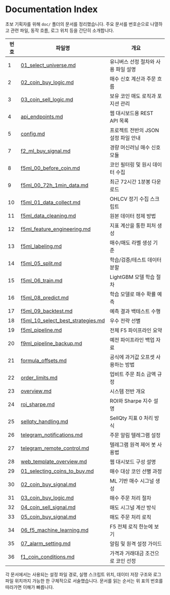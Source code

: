 # Documentation Index

초보 기획자를 위해 `doc/` 폴더의 문서를 정리했습니다. 주요 문서를 번호순으로 나열하고 관련 파일, 동작 흐름, 로그 위치 등을 간단히 소개합니다.

| 번호 | 파일명 | 개요 |
| --- | --- | --- |
| 1 | [01_select_universe.md](01_select_universe.md) | 유니버스 선정 절차와 사용 파일 설명 |
| 2 | [02_coin_buy_logic.md](02_coin_buy_logic.md) | 매수 신호 계산과 주문 흐름 |
| 3 | [03_coin_sell_logic.md](03_coin_sell_logic.md) | 보유 코인 매도 로직과 포지션 관리 |
| 4 | [api_endpoints.md](api_endpoints.md) | 웹 대시보드용 REST API 목록 |
| 5 | [config.md](config.md) | 프로젝트 전반의 JSON 설정 파일 안내 |
| 7 | [f2_ml_buy_signal.md](f2_ml_buy_signal.md) | 경량 머신러닝 매수 신호 모듈 |
| 8 | [f5ml_00_before_coin.md](f5ml_00_before_coin.md) | 코인 필터링 및 원시 데이터 수집 |
| 9 | [f5ml_00_72h_1min_data.md](f5ml_00_72h_1min_data.md) | 최근 72시간 1분봉 다운로드 |
| 10 | [f5ml_01_data_collect.md](f5ml_01_data_collect.md) | OHLCV 정기 수집 스크립트 |
| 11 | [f5ml_data_cleaning.md](f5ml_data_cleaning.md) | 원본 데이터 정제 방법 |
| 12 | [f5ml_feature_engineering.md](f5ml_feature_engineering.md) | 지표 계산을 통한 피처 생성 |
| 13 | [f5ml_labeling.md](f5ml_labeling.md) | 매수/매도 라벨 생성 기준 |
| 14 | [f5ml_05_split.md](f5ml_05_split.md) | 학습/검증/테스트 데이터 분할 |
| 15 | [f5ml_06_train.md](f5ml_06_train.md) | LightGBM 모델 학습 절차 |
| 16 | [f5ml_08_predict.md](f5ml_08_predict.md) | 학습 모델로 매수 확률 예측 |
| 17 | [f5ml_09_backtest.md](f5ml_09_backtest.md) | 예측 결과 백테스트 수행 |
| 18 | [f5ml_10_select_best_strategies.md](f5ml_10_select_best_strategies.md) | 우수 전략 선별 |
| 19 | [f5ml_pipeline.md](f5ml_pipeline.md) | 전체 F5 파이프라인 요약 |
| 20 | [f9ml_pipeline_backup.md](f9ml_pipeline_backup.md) | 예전 파이프라인 백업 자료 |
| 21 | [formula_offsets.md](formula_offsets.md) | 공식에 과거값 오프셋 사용하는 방법 |
| 22 | [order_limits.md](order_limits.md) | 업비트 주문 최소 금액 규정 |
| 23 | [overview.md](overview.md) | 시스템 전반 개요 |
| 24 | [roi_sharpe.md](roi_sharpe.md) | ROI와 Sharpe 지수 설명 |
| 25 | [sellqty_handling.md](sellqty_handling.md) | SellQty 지표 0 처리 방식 |
| 26 | [telegram_notifications.md](telegram_notifications.md) | 주문 알림 텔레그램 설정 |
| 27 | [telegram_remote_control.md](telegram_remote_control.md) | 텔레그램 원격 제어 봇 사용법 |
| 28 | [web_template_overview.md](web_template_overview.md) | 웹 대시보드 구성 설명 |
| 29 | [01_selecting_coins_to_buy.md](01_selecting_coins_to_buy.md) | 매수 대상 코인 선별 과정 |
| 30 | [02_coin_buy_signal.md](02_coin_buy_signal.md) | ML 기반 매수 시그널 생성 |
| 31 | [03_coin_buy_logic.md](03_coin_buy_logic.md) | 매수 주문 처리 절차 |
| 32 | [04_coin_sell_signal.md](04_coin_sell_signal.md) | 매도 시그널 계산 방식 |
| 33 | [05_coin_buy_signal.md](05_coin_buy_signal.md) | 매도 주문 처리 로직 |
| 34 | [06_f5_machine_learning.md](06_f5_machine_learning.md) | F5 전체 로직 한눈에 보기 |
| 35 | [07_alarm_setting.md](07_alarm_setting.md) | 알림 및 원격 설정 가이드 |
| 36 | [f1_coin_conditions.md](f1_coin_conditions.md) | 가격과 거래대금 조건으로 코인 선정 |
각 문서에서는 사용되는 설정 파일 경로, 실행 스크립트 위치, 데이터 저장 구조와 로그 파일 위치까지 가능한 한 구체적으로 서술했습니다. 문서를 읽는 순서는 위 표의 번호를 따라가면 이해가 빠릅니다.
